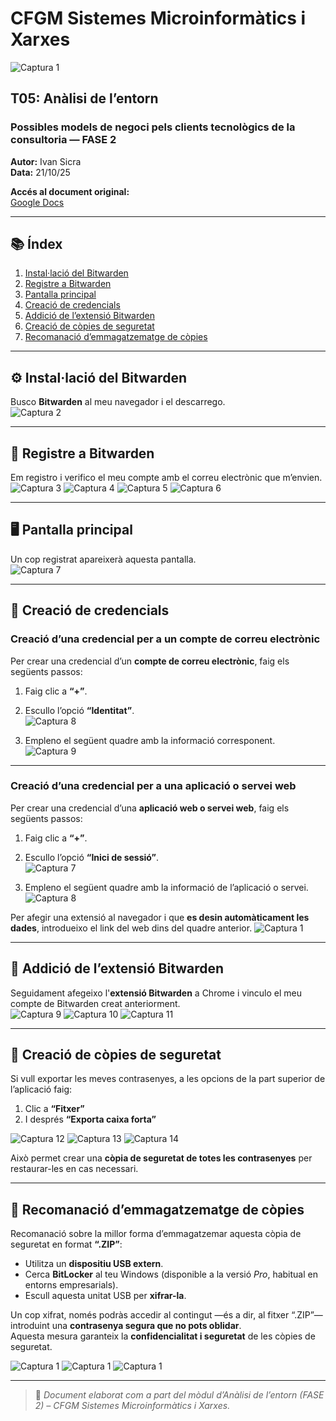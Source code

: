 # CFGM Sistemes Microinformàtics i Xarxes  
![Captura 1](img/logo.png)
## T05: Anàlisi de l’entorn  
### Possibles models de negoci pels clients tecnològics de la consultoria — FASE 2

**Autor:** Ivan Sicra  
**Data:** 21/10/25  

**Accés al document original:**  
[Google Docs](https://docs.google.com/document/d/1iB2GAZnJliJxNxTZbVtBdWy8oB_JC-oqM-UqHFqtxlo/edit?usp=sharing)

---

## 📚 Índex
1. [Instal·lació del Bitwarden](#instal·lació-del-bitwarden)  
2. [Registre a Bitwarden](#registre-a-bitwarden)  
3. [Pantalla principal](#pantalla-principal)  
4. [Creació de credencials](#creació-de-credencials)  
5. [Addició de l’extensió Bitwarden](#addició-de-lextensió-bitwarden)  
6. [Creació de còpies de seguretat](#creació-de-còpies-de-seguretat)  
7. [Recomanació d’emmagatzematge de còpies](#recomanació-demmagatzematge-de-còpies)  

---

## ⚙️ Instal·lació del Bitwarden
Busco **Bitwarden** al meu navegador i el descarrego.  
![Captura 2](img/1.png)

---

## 🧾 Registre a Bitwarden
Em registro i verifico el meu compte amb el correu electrònic que m’envien.  
![Captura 3](img/2.png)
![Captura 4](img/3.png)
![Captura 5](img/4.png)
![Captura 6](img/5.png)

---

## 🖥️ Pantalla principal
Un cop registrat apareixerà aquesta pantalla.  
![Captura 7](img/6.png)

---

## 🔑 Creació de credencials

### Creació d’una credencial per a un compte de correu electrònic
Per crear una credencial d’un **compte de correu electrònic**, faig els següents passos:

1. Faig clic a **“+”**.  
2. Escullo l’opció **“Identitat”**.  
![Captura 8](img/7.png)

4. Empleno el següent quadre amb la informació corresponent.  
![Captura 9 ](img/8.png)

---

### Creació d’una credencial per a una aplicació o servei web
Per crear una credencial d’una **aplicació web o servei web**, faig els següents passos:

1. Faig clic a **“+”**.  
2. Escullo l’opció **“Inici de sessió”**.  
![Captura 7](img/9.png)

4. Empleno el següent quadre amb la informació de l’aplicació o servei.  
![Captura 8](img/10.png)

Per afegir una extensió al navegador i que **es desin automàticament les dades**, introdueixo el link del web dins del quadre anterior.
![Captura 1](img/11.png)

---

## 🧩 Addició de l’extensió Bitwarden
Seguidament afegeixo l'**extensió Bitwarden** a Chrome i vinculo el meu compte de Bitwarden creat anteriorment.  
![Captura 9](img/12.png)
![Captura 10](img/13.png)
![Captura 11](img/14.png)

---

## 💾 Creació de còpies de seguretat
Si vull exportar les meves contrasenyes, a les opcions de la part superior de l’aplicació faig:

1. Clic a **“Fitxer”**  
2. I després **“Exporta caixa forta”**  

![Captura 12](img/15.png)
![Captura 13](img/16.png)
![Captura 14](img/17.png)

Això permet crear una **còpia de seguretat de totes les contrasenyes** per restaurar-les en cas necessari.

---

## 🔐 Recomanació d’emmagatzematge de còpies
Recomanació sobre la millor forma d’emmagatzemar aquesta còpia de seguretat en format **“.ZIP”**:

- Utilitza un **dispositiu USB extern**.  
- Cerca **BitLocker** al teu Windows (disponible a la versió *Pro*, habitual en entorns empresarials).  
- Escull aquesta unitat USB per **xifrar-la**.  

Un cop xifrat, només podràs accedir al contingut —és a dir, al fitxer “.ZIP”— introduint una **contrasenya segura que no pots oblidar**.  
Aquesta mesura garanteix la **confidencialitat i seguretat** de les còpies de seguretat.

![Captura 1](img/18.png)
![Captura 1](img/19.png)
![Captura 1](img/10.png)

---

> 📄 *Document elaborat com a part del mòdul d’Anàlisi de l’entorn (FASE 2) – CFGM Sistemes Microinformàtics i Xarxes.*

